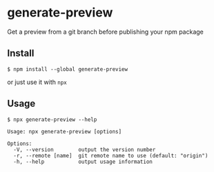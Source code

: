 # generate-preview

Get a preview from a git branch before publishing your npm package

## Install

```
$ npm install --global generate-preview
```

or just use it with `npx`

## Usage

```
$ npx generate-preview --help

Usage: npx generate-preview [options]

Options:
  -V, --version        output the version number
  -r, --remote [name]  git remote name to use (default: "origin")
  -h, --help           output usage information
```
